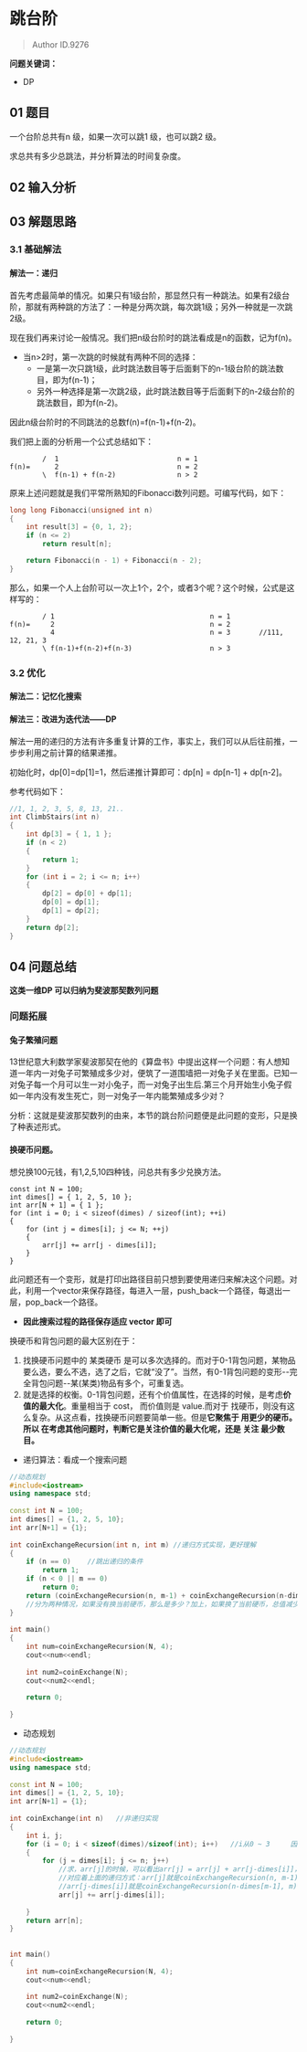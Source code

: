 # 跳台阶
> Author ID.9276 

**问题关键词：**

- DP

## 01 题目

一个台阶总共有n 级，如果一次可以跳1 级，也可以跳2 级。

求总共有多少总跳法，并分析算法的时间复杂度。

## 02 输入分析



## 03 解题思路

### 3.1 基础解法

#### 解法一：递归

首先考虑最简单的情况。如果只有1级台阶，那显然只有一种跳法。如果有2级台阶，那就有两种跳的方法了：一种是分两次跳，每次跳1级；另外一种就是一次跳2级。

现在我们再来讨论一般情况。我们把n级台阶时的跳法看成是n的函数，记为f(n)。

- 当n>2时，第一次跳的时候就有两种不同的选择：
  - 一是第一次只跳1级，此时跳法数目等于后面剩下的n-1级台阶的跳法数目，即为f(n-1)；
  - 另外一种选择是第一次跳2级，此时跳法数目等于后面剩下的n-2级台阶的跳法数目，即为f(n-2)。

因此n级台阶时的不同跳法的总数f(n)=f(n-1)+f(n-2)。

我们把上面的分析用一个公式总结如下：

```
        /  1                             n = 1
f(n)=      2                             n = 2
        \  f(n-1) + f(n-2)               n > 2
```

原来上述问题就是我们平常所熟知的Fibonacci数列问题。可编写代码，如下：

```cpp
long long Fibonacci(unsigned int n)
{
    int result[3] = {0, 1, 2};
    if (n <= 2)
        return result[n];

    return Fibonacci(n - 1) + Fibonacci(n - 2);
}
```

那么，如果一个人上台阶可以一次上1个，2个，或者3个呢？这个时候，公式是这样写的：

```
        / 1                                      n = 1
f(n)=     2                                      n = 2
          4                                      n = 3       //111, 12, 21, 3
        \ f(n-1)+f(n-2)+f(n-3)                   n > 3
```

### 3.2 优化

#### 解法二：记忆化搜索

#### 解法三：改进为迭代法——DP

解法一用的递归的方法有许多重复计算的工作，事实上，我们可以从后往前推，一步步利用之前计算的结果递推。

初始化时，dp[0]=dp[1]=1，然后递推计算即可：dp[n] = dp[n-1] + dp[n-2]。

参考代码如下：

```c
//1, 1, 2, 3, 5, 8, 13, 21..
int ClimbStairs(int n)
{
    int dp[3] = { 1, 1 };
    if (n < 2)
    {
        return 1;
    }
    for (int i = 2; i <= n; i++)
    {
        dp[2] = dp[0] + dp[1];
        dp[0] = dp[1];
        dp[1] = dp[2];
    }
    return dp[2];
}
```

## 04 问题总结

**这类一维DP 可以归纳为斐波那契数列问题**

### 问题拓展

#### 兔子繁殖问题

13世纪意大利数学家斐波那契在他的《算盘书》中提出这样一个问题：有人想知道一年内一对兔子可繁殖成多少对，便筑了一道围墙把一对兔子关在里面。已知一对兔子每一个月可以生一对小兔子，而一对兔子出生后.第三个月开始生小兔子假如一年内没有发生死亡，则一对兔子一年内能繁殖成多少对？

分析：这就是斐波那契数列的由来，本节的跳台阶问题便是此问题的变形，只是换了种表述形式。

#### 换硬币问题。

想兑换100元钱，有1,2,5,10四种钱，问总共有多少兑换方法。

```
const int N = 100;
int dimes[] = { 1, 2, 5, 10 };
int arr[N + 1] = { 1 };
for (int i = 0; i < sizeof(dimes) / sizeof(int); ++i)
{
    for (int j = dimes[i]; j <= N; ++j)
    {
        arr[j] += arr[j - dimes[i]];
    }
}
```

此问题还有一个变形，就是打印出路径目前只想到要使用递归来解决这个问题。对此，利用一个vector来保存路径，每进入一层，push_back一个路径，每退出一层，pop_back一个路径。

- **因此搜索过程的路径保存适应 vector 即可**

换硬币和背包问题的最大区别在于：

1. 找换硬币问题中的 某类硬币 是可以多次选择的。而对于0-1背包问题，某物品要么选，要么不选，选了之后，它就“没了”。当然，有0-1背包问题的变形--完全背包问题--某(某类)物品有多个，可重复选。
2. 就是选择的权衡。0-1背包问题，还有个价值属性，在选择的时候，是考虑**价值的最大化**。重量相当于 cost， 而价值则是 value.而对于 找硬币，则没有这么复杂。从这点看，找换硬币问题要简单一些。但是**它聚焦于 用更少的硬币。所以 在考虑其他问题时，判断它是关注价值的最大化呢，还是 关注 最少数目。**

- 递归算法：看成一个搜索问题

```c++
//动态规划 
#include<iostream>
using namespace std; 
 
const int N = 100;  
int dimes[] = {1, 2, 5, 10};  
int arr[N+1] = {1};  
   
int coinExchangeRecursion(int n, int m) //递归方式实现，更好理解
{  
    if (n == 0)    //跳出递归的条件
        return 1;  
    if (n < 0 || m == 0)  
        return 0;  
    return (coinExchangeRecursion(n, m-1) + coinExchangeRecursion(n-dimes[m-1], m));  
    //分为两种情况，如果没有换当前硬币，那么是多少？加上，如果换了当前硬币，总值减少，此时又是多少种兑换方法？
}
 
int main()
{
    int num=coinExchangeRecursion(N, 4); 
    cout<<num<<endl; 
 
    int num2=coinExchange(N); 
    cout<<num2<<endl; 
 
    return 0; 
 
}
```

- 动态规划

```c++
//动态规划 
#include<iostream>
using namespace std; 
 
const int N = 100;  
int dimes[] = {1, 2, 5, 10};  
int arr[N+1] = {1};  
 
int coinExchange(int n)   //非递归实现
{  
    int i, j;  
    for (i = 0; i < sizeof(dimes)/sizeof(int); i++)   //i从0 ~ 3     因为每个arr[j]都要有一次是假设兑换了dimes[i]，所以我们要遍历一次
    {  
        for (j = dimes[i]; j <= n; j++)   
            //求，arr[j]的时候，可以看出arr[j] = arr[j] + arr[j-dimes[i]]，
            //对应着上面的递归方式：arr[j]就是coinExchangeRecursion(n, m-1)，
            //arr[j-dimes[i]]就是coinExchangeRecursion(n-dimes[m-1], m)
            arr[j] += arr[j-dimes[i]];  
         
    }  
    return arr[n];  
}  
 
 
int main()
{
    int num=coinExchangeRecursion(N, 4); 
    cout<<num<<endl; 
 
    int num2=coinExchange(N); 
    cout<<num2<<endl; 
 
    return 0; 
 
}
```

